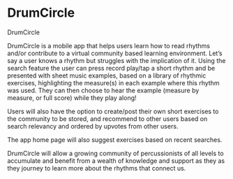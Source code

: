 # DrumCircle

DrumCircle

DrumCircle is a mobile app that helps users learn how to read rhythms and/or contribute to a virtual community based learning environment. Let’s say a user knows a rhythm but struggles with the implication of it. Using the search feature the user can press record play/tap a short rhythm and be presented with sheet music examples, based on a library of rhythmic exercises, highlighting the measure(s) in each example where this rhythm was used. They can then choose to hear the example (measure by measure, or full score) while they play along! 
 
Users will also have the option to create/post their own short exercises to the community to be stored, and recommend to other users based on search relevancy and ordered by upvotes from other users.

The app home page will also suggest exercises based on recent searches.

DrumCircle will allow a growing community of percussionists of all levels to accumulate and benefit from a wealth of knowledge and support as they as they journey to learn more about the rhythms that connect us.
